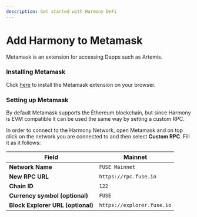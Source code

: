 ```yaml
---
description: Get started with Harmony DeFi
---
```


# Add Harmony to Metamask

Metamask is an extension for accessing Dapps such as Artemis.

### Installing Metamask

Click [here](https://chrome.google.com/webstore/detail/metamask/nkbihfbeogaeaoehlefnkodbefgpgknn) to install the Metamask extension on your browser.

### Setting up Metamask

By default Metamask supports the Ethereum blockchain, but since Harmony is EVM compatible it can be used the same way by setting a custom RPC.

In order to connect to the Harmony Network, open Metamask and on top click on the network you are connected to and then select **Custom RPC**. Fill it as it follows:

| Field                             | Mainnet                         |
| --------------------------------- | ------------------------------- |
| **Network Name**                  | `FUSE Mainnet`                  |
| **New RPC URL**                   | `https://rpc.fuse.io`       |
| **Chain ID**                      | `122`                    |
| **Currency symbol (optional)**    | `FUSE`                           |
| **Block Explorer URL (optional)** | `https://explorer.fuse.io` |

